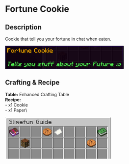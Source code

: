 # Fortune Cookie

## Description

Cookie that tell you your fortune in chat when eaten.\
&#x20;

![](<../../../.gitbook/assets/image (70).png>)

## Crafting & Recipe

**Table:** Enhanced Crafting Table\
**Recipe:**\
\- x1 Cookie\
\- x1 Paper\


![Crafting Recipe for Fortune Cookie](<../../../.gitbook/assets/image (71).png>)
